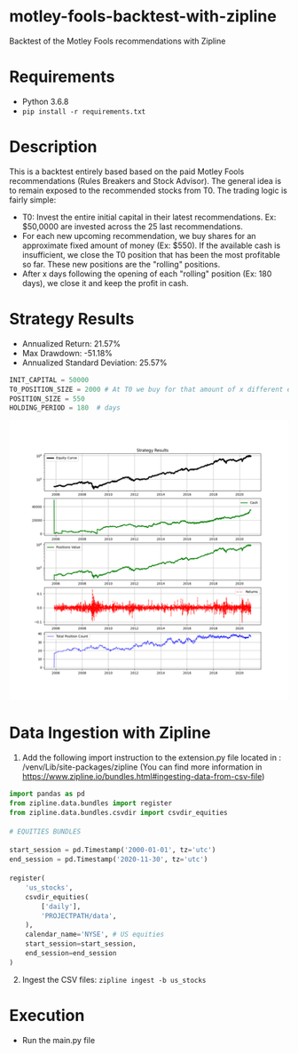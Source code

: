 # motley-fools-backtest-with-zipline
 Backtest of the Motley Fools recommendations with Zipline

# Requirements

- Python 3.6.8
- ```pip install -r requirements.txt```

# Description

This is a backtest entirely based based on the paid Motley Fools recommendations (Rules Breakers and Stock Advisor). The general idea is to remain exposed to the recommended stocks from T0. 
The trading logic is fairly simple:
* T0: Invest the entire initial capital in their latest recommendations. Ex: $50,0000 are invested across the 25 last recommendations. 
* For each new upcoming recommendation, we buy shares for an approximate fixed amount of money (Ex: $550). If the available cash is insufficient, we close the T0 position that has been the most profitable so far. These new positions are the "rolling" positions.
* After x days following the opening of each "rolling" position (Ex: 180 days), we close it and keep the profit in cash.

# Strategy Results

* Annualized Return: 21.57%
* Max Drawdown: -51.18%
* Annualized Standard Deviation: 25.57%

``` python
INIT_CAPITAL = 50000
T0_POSITION_SIZE = 2000 # At T0 we buy for that amount of x different equities
POSITION_SIZE = 550
HOLDING_PERIOD = 180  # days
```



![Results of the Motley Fools Recommendations backtest](strategy_results_2005-2020.png)

# Data Ingestion with Zipline

1. Add the following import instruction to the extension.py file located in : /venv/Lib/site-packages/zipline
   (You can find more information in https://www.zipline.io/bundles.html#ingesting-data-from-csv-file)
   
```python
import pandas as pd
from zipline.data.bundles import register
from zipline.data.bundles.csvdir import csvdir_equities

# EQUITIES BUNDLES

start_session = pd.Timestamp('2000-01-01', tz='utc')
end_session = pd.Timestamp('2020-11-30', tz='utc')

register(
    'us_stocks',
    csvdir_equities(
        ['daily'],
        'PROJECTPATH/data',
    ),
    calendar_name='NYSE', # US equities
    start_session=start_session,
    end_session=end_session
)
```
2. Ingest the CSV files: ```zipline ingest -b us_stocks```
   
# Execution

- Run the main.py file